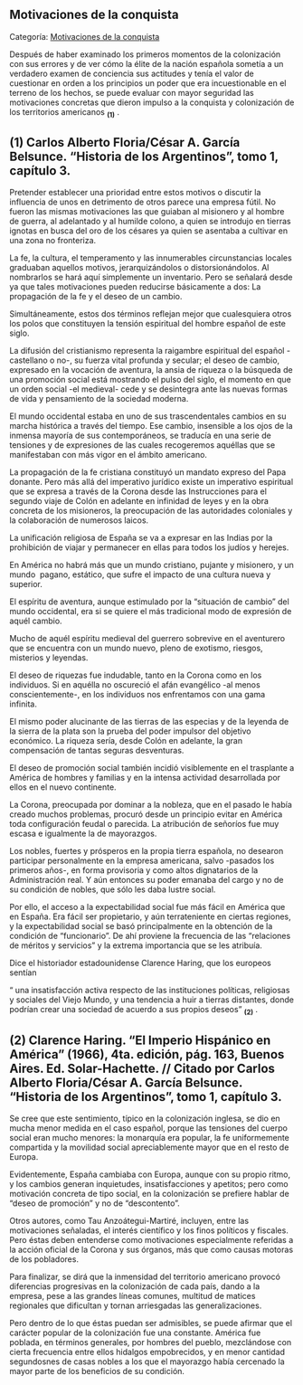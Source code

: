 ## Motivaciones de la conquista

Categoría: [Motivaciones de la conquista](http://descubrircorrientes.com.ar/2012/index.php/3174-historia-desde-el-origen-hasta-1814/tierra-argentina-1492-1588/reciprocidad-y-parentesco-hispano-guarani/el-gran-examen-de-conciencia/motivaciones-de-la-conquista)

Después de haber examinado los primeros momentos de la colonización con sus errores y de ver cómo la élite de la nación española sometía a un verdadero examen de conciencia sus actitudes y tenía el valor de cuestionar en orden a los principios un poder que era incuestionable en el terreno de los hechos, se puede evaluar con mayor seguridad las motivaciones concretas que dieron impulso a la conquista y colonización de los territorios americanos <sub><strong><span><span>(1)</span></span></strong></sub> .

## **(1)** Carlos Alberto Floria/César A. García Belsunce. “Historia de los Argentinos”, tomo 1, capítulo 3.

Pretender establecer una prioridad entre estos motivos o discutir la influencia de unos en detrimento de otros parece una empresa fútil. No fueron las mismas motivaciones las que guiaban al misionero y al hombre de guerra, al adelantado y al humilde colono, a quien se introdujo en tierras ignotas en busca del oro de los césares ya quien se asentaba a cultivar en una zona no fronteriza.

La fe, la cultura, el temperamento y las innumerables circunstancias locales graduaban aquellos motivos, jerarquizándolos o distorsionándolos. Al nombrarlos se hará aquí simplemente un inventario. Pero se señalará desde ya que tales motivaciones pueden reducirse básicamente a dos: La propagación de la fe y el deseo de un cambio.

Simultáneamente, estos dos términos reflejan mejor que cualesquiera otros los polos que constituyen la tensión espiritual del hombre español de este siglo.

La difusión del cristianismo representa la raigambre espiritual del español -castellano o no-, su fuerza vital profunda y secular; el deseo de cambio, expresado en la vocación de aventura, la ansia de riqueza o la búsqueda de una promoción social está mostrando el pulso del siglo, el momento en que un orden social -el medieval- cede y se desintegra ante las nuevas formas de vida y pensamiento de la sociedad moderna.

El mundo occidental estaba en uno de sus trascendentales cambios en su marcha histórica a través del tiempo. Ese cambio, insensible a los ojos de la inmensa mayoría de sus contemporáneos, se traducía en una serie de tensiones y de expresiones de las cuales recogeremos aquéllas que se manifestaban con más vigor en el ámbito americano.

La propagación de la fe cristiana constituyó un mandato expreso del Papa donante. Pero más allá del imperativo jurídico existe un imperativo espiritual que se expresa a través de la Corona desde las Instrucciones para el segundo viaje de Colón en adelante en infinidad de leyes y en la obra concreta de los misioneros, la preocupación de las autoridades coloniales y la colaboración de numerosos laicos.

La unificación religiosa de España se va a expresar en las Indias por la prohibición de viajar y permanecer en ellas para todos los judíos y herejes.

En América no habrá más que un mundo cristiano, pujante y misionero, y un mundo  pagano, estático, que sufre el impacto de una cultura nueva y superior.

El espíritu de aventura, aunque estimulado por la “situación de cambio” del mundo occidental, era si se quiere el más tradicional modo de expresión de aquél cambio.

Mucho de aquél espíritu medieval del guerrero sobrevive en el aventurero que se encuentra con un mundo nuevo, pleno de exotismo, riesgos, misterios y leyendas.

El deseo de riquezas fue indudable, tanto en la Corona como en los individuos. Si en aquélla no oscureció el afán evangélico -al menos conscientemente-, en los individuos nos enfrentamos con una gama infinita.

El mismo poder alucinante de las tierras de las especias y de la leyenda de la sierra de la plata son la prueba del poder impulsor del objetivo económico. La riqueza sería, desde Colón en adelante, la gran compensación de tantas seguras desventuras.

El deseo de promoción social también incidió visiblemente en el trasplante a América de hombres y familias y en la intensa actividad desarrollada por ellos en el nuevo continente.

La Corona, preocupada por dominar a la nobleza, que en el pasado le había creado muchos problemas, procuró desde un principio evitar en América toda configuración feudal o parecida. La atribución de señoríos fue muy escasa e igualmente la de mayorazgos.

Los nobles, fuertes y prósperos en la propia tierra española, no desearon participar personalmente en la empresa americana, salvo -pasados los primeros años-, en forma provisoria y como altos dignatarios de la Administración real. Y aún entonces su poder emanaba del cargo y no de su condición de nobles, que sólo les daba lustre social.

Por ello, el acceso a la expectabilidad social fue más fácil en América que en España. Era fácil ser propietario, y aún terrateniente en ciertas regiones, y la expectabilidad social se basó principalmente en la obtención de la condición de “funcionario”. De ahí proviene la frecuencia de las “relaciones de méritos y servicios” y la extrema importancia que se les atribuía.

Dice el historiador estadounidense Clarence Haring, que los europeos sentían

“ una insatisfacción activa respecto de las instituciones políticas, religiosas y sociales del Viejo Mundo, y una tendencia a huir a tierras distantes, donde podrían crear una sociedad de acuerdo a sus propios deseos” <sub><strong><span><span>(2)</span></span></strong></sub> .

## **(2)** Clarence Haring. “El Imperio Hispánico en América” (1966), 4ta. edición, pág. 163, Buenos Aires. Ed. Solar-Hachette. // Citado por Carlos Alberto Floria/César A. García Belsunce. “Historia de los Argentinos”, tomo 1, capítulo 3. 

Se cree que este sentimiento, típico en la colonización inglesa, se dio en mucha menor medida en el caso español, porque las tensiones del cuerpo social eran mucho menores: la monarquía era popular, la fe uniformemente compartida y la movilidad social apreciablemente mayor que en el resto de Europa.

Evidentemente, España cambiaba con Europa, aunque con su propio ritmo, y los cambios generan inquietudes, insatisfacciones y apetitos; pero como motivación concreta de tipo social, en la colonización se prefiere hablar de “deseo de promoción” y no de “descontento”.

Otros autores, como Tau Anzoátegui-Martiré, incluyen, entre las motivaciones señaladas, el interés científico y los finos políticos y fiscales. Pero éstas deben entenderse como motivaciones especialmente referidas a la acción oficial de la Corona y sus órganos, más que como causas motoras de los pobladores.

Para finalizar, se dirá que la inmensidad del territorio americano provocó diferencias progresivas en la colonización de cada país, dando a la empresa, pese a las grandes líneas comunes, multitud de matices regionales que dificultan y tornan arriesgadas las generalizaciones.

Pero dentro de lo que éstas puedan ser admisibles, se puede afirmar que el carácter popular de la colonización fue una constante. América fue poblada, en términos generales, por hombres del pueblo, mezclándose con cierta frecuencia entre ellos hidalgos empobrecidos, y en menor cantidad segundosnes de casas nobles a los que el mayorazgo había cercenado la mayor parte de los beneficios de su condición.